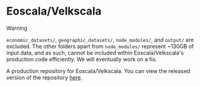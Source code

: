 # Eoscala/Velkscala

> [!WARNING]
> `economic_datasets/`, `geographic_datasets/`, `node_modules/`, and `output/` are excluded. The other folders apart from `node_modules/` represent ~130GB of input data, and as such, cannot be included within Eoscala/Velkscala's production code efficiently. We will eventually work on a fix.

A production repository for Eoscala/Velkscala. You can view the released version of the repository [here](https://github.com/Confoederatio/Eoscala-Velkscala).
